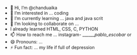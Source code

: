 - 👋 Hi, I’m @chanduaika
- 👀 I’m interested in ... coding
- 🌱 I’m currently learning ... java and java scrit
- 💞️ I’m looking to collaborate on ...
- I already learned HTML, CSS, C, PYTHON
- 📫 How to reach me ... instagram- _______pablo_escobar_ or 
- 😄 Pronouns: ...
- ⚡ Fun fact: ... my life if full of depression

<!---
chanduaika/chanduaika is a ✨ special ✨ repository because its `README.md` (this file) appears on your GitHub profile.
You can click the Preview link to take a look at your changes.
--->
